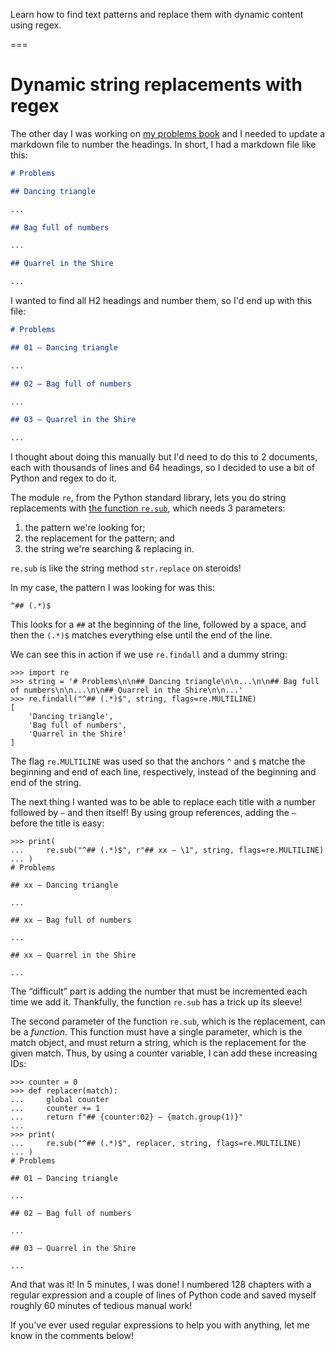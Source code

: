 Learn how to find text patterns and replace them with dynamic content using regex.

===


# Dynamic string replacements with regex

The other day I was working on [my problems book](https://mathspp.gumroad.com/l/problems) and I needed to update a markdown file to number the headings.
In short, I had a markdown file like this:

```md
# Problems

## Dancing triangle

...

## Bag full of numbers

...

## Quarrel in the Shire

...
```

I wanted to find all H2 headings and number them, so I'd end up with this file:

```md
# Problems

## 01 – Dancing triangle

...

## 02 – Bag full of numbers

...

## 03 – Quarrel in the Shire

...
```


I thought about doing this manually but I'd need to do this to 2 documents, each with thousands of lines and 64 headings, so I decided to use a bit of Python and regex to do it.

The module `re`, from the Python standard library, lets you do string replacements with [the function `re.sub`](https://docs.python.org/3/library/re.html#re.sub), which needs 3 parameters:

 1. the pattern we're looking for;
 2. the replacement for the pattern; and
 3. the string we're searching & replacing in.

`re.sub` is like the string method `str.replace` on steroids!

In my case, the pattern I was looking for was this:

```
^## (.*)$
```

This looks for a `##` at the beginning of the line, followed by a space, and then the `(.*)$` matches everything else until the end of the line.

We can see this in action if we use `re.findall` and a dummy string:

```pycon
>>> import re
>>> string = '# Problems\n\n## Dancing triangle\n\n...\n\n## Bag full of numbers\n\n...\n\n## Quarrel in the Shire\n\n...'
>>> re.findall("^## (.*)$", string, flags=re.MULTILINE)
[
    'Dancing triangle',
    'Bag full of numbers',
    'Quarrel in the Shire'
]
```

The flag `re.MULTILINE` was used so that the anchors `^` and `$` matche the beginning and end of each line, respectively, instead of the beginning and end of the string.

The next thing I wanted was to be able to replace each title with a number followed by `–` and then itself!
By using group references, adding the `–` before the title is easy:

```pycon
>>> print(
...     re.sub("^## (.*)$", r"## xx – \1", string, flags=re.MULTILINE)
... )
# Problems

## xx – Dancing triangle

...

## xx – Bag full of numbers

...

## xx – Quarrel in the Shire

...
```

The “difficult” part is adding the number that must be incremented each time we add it.
Thankfully, the function `re.sub` has a trick up its sleeve!

The second parameter of the function `re.sub`, which is the replacement, can be a _function_.
This function must have a single parameter, which is the match object, and must return a string, which is the replacement for the given match.
Thus, by using a counter variable, I can add these increasing IDs:

```pycon
>>> counter = 0
>>> def replacer(match):
...     global counter
...     counter += 1
...     return f"## {counter:02} – {match.group(1)}"
...
>>> print(
...     re.sub("^## (.*)$", replacer, string, flags=re.MULTILINE)
... )
# Problems

## 01 – Dancing triangle

...

## 02 – Bag full of numbers

...

## 03 – Quarrel in the Shire

...
```

And that was it!
In 5 minutes, I was done!
I numbered 128 chapters with a regular expression and a couple of lines of Python code and saved myself roughly 60 minutes of tedious manual work!

If you've ever used regular expressions to help you with anything, let me know in the comments below!
